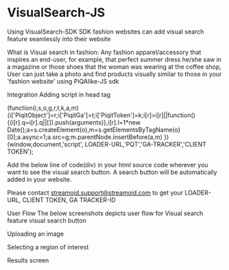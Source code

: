 # VisualSearch-JS

Using VisualSearch-SDK SDK fashion websites can add visual search feature seamlessly into their website

What is Visual search in fashion:
Any fashion apparel/accessory that inspires an end-user, for example, that perfect summer dress he/she saw in a magazine or those shoes that the woman was wearing at the coffee shop, User can just take a photo and find products visually similar to those in your 'fashion website' using PiQAlike-JS sdk

Integration
Adding script in head tag

(function(i,s,o,g,r,t,k,a,m){i['PiqitObject']=r;i['PiqitGa']=t;i['PiqitToken']=k;i[r]=i[r]||function(){(i[r].q=i[r].q||[]).push(arguments)},i[r].l=1*new Date();a=s.createElement(o),m=s.getElementsByTagName(o)[0];a.async=1;a.src=g;m.parentNode.insertBefore(a,m) })(window,document,'script', LOADER-URL,'PQT','GA-TRACKER','CLIENT TOKEN');

Add the below line of code(div) in your html source code wherever you want to see the visual search button. A search button will be automatically added in your website.

<div class="streamoid_sdk streamoid-visualSearch-button" data-service="visualSearch" data-token="CLIENT TOKEN" data-function="initialize"></div>

Please contact streamoid.support@streamoid.com to get your LOADER-URL, CLIENT TOKEN, GA TRACKER-ID

User Flow
The below screenshots depicts user flow for Visual search feature
visual search button

Uploading an image

Selecting a region of interest

Results screen

